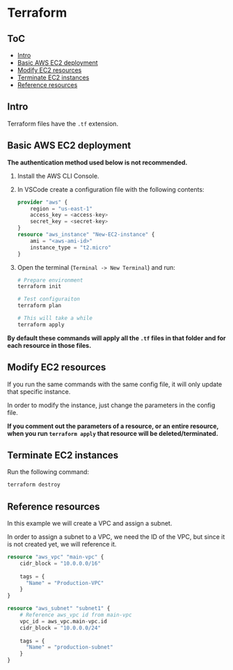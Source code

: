 # Terraform

## ToC

* [Intro](#intro)
* [Basic AWS EC2 deployment](#basic-aws-ec2-deployment)
* [Modify EC2 resources](#modify-ec2-resources)
* [Terminate EC2 instances](#terminate-ec2-instances)
* [Reference resources](#reference-resources)

## Intro

Terraform files have the ```.tf``` extension.

## Basic AWS EC2 deployment

**The authentication method used below is not recommended.**

1. Install the AWS CLI Console.
2. In VSCode create a configuration file with the following contents:

    ```terraform
    provider "aws" {
        region = "us-east-1"
        access_key = <access-key>
        secret_key = <secret-key>
    }
    resource "aws_instance" "New-EC2-instance" {
        ami = "<aws-ami-id>"
        instance_type = "t2.micro"
    }
    ```

3. Open the terminal (```Terminal -> New Terminal```) and run:

    ```bash
    # Prepare environment
    terraform init
    
    # Test configuraiton
    terraform plan
    
    # This will take a while
    terraform apply
    ```

**By default these commands will apply all the ```.tf``` files in that folder and for each resource in those files.**

## Modify EC2 resources

If you run the same commands with the same config file, it will only update that specific instance.

In order to modify the instance, just change the parameters in the config file.

**If you comment out the parameters of a resource, or an entire resource, when you run ```terraform apply``` that resource will be deleted/terminated.**

## Terminate EC2 instances

Run the following command:

```bash
terraform destroy
```

## Reference resources

In this example we will create a VPC and assign a subnet.

In order to assign a subnet to a VPC, we need the ID of the VPC, but since it is not created yet, we will reference it.

```terraform
resource "aws_vpc" "main-vpc" {
    cidr_block = "10.0.0.0/16"
    
    tags = {
      "Name" = "Production-VPC"
    }
}

resource "aws_subnet" "subnet1" {
    # Reference aws_vpc id from main-vpc
    vpc_id = aws_vpc.main-vpc.id
    cidr_block = "10.0.0.0/24"
    
    tags = {
      "Name" = "production-subnet"
    }
}
```

